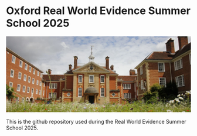 Oxford Real World Evidence Summer School 2025
========================================================================================================================================================
![alt text](https://github.com/oxford-pharmacoepi/RealWorldEvidenceSummerSchool2025/blob/main/screenshots/lmh.jpg?raw=true)

This is the github repository used during the Real World Evidence Summer School 2025.

